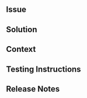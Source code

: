 <!--
If this pull request

1. fixes a bug: add `fix:` to the PR title
2. implements a new feature: add `feat:`
3. refactors the existing code: add `refactor`
4. updates code formatting or styling: add `style`
5. expands tests: add `test`
6. adds documentation: add `docs`
7. updates a library, workflow, requirements: `chore`


--->

<!-- Fill out the sections that apply -->

## Issue
<!-- What issue is this PR trying to solve? -->


## Solution
<!-- A summary of the solution addressing the above issue -->


## Context
<!-- What is some specialized knowledge relevant to this project/technology -->


## Testing Instructions
<!-- What steps need to be taken to test this PR? -->


## Release Notes
<!-- A digestable summary of the changes in this PR -->
